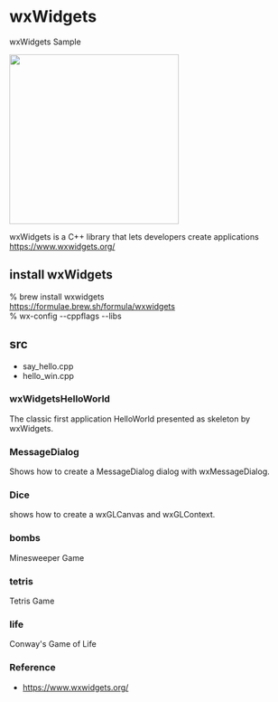 wxWidgets
===============

wxWidgets Sample <br/>

<image src="https://raw.githubusercontent.com/ohwada/MAC_cpp_Samples/master/wxWidgets/wxWidgetsHelloWorld/screenshots/hello.png" width="300" /> <br/>

wxWidgets is a C++ library that lets developers create applications <br/>
https://www.wxwidgets.org/ <br/>


## install wxWidgets
% brew install  wxwidgets <br/>
https://formulae.brew.sh/formula/wxwidgets <br/>
% wx-config --cppflags --libs <br/>


## src
- say_hello.cpp <br/>
- hello_win.cpp <br/>

### wxWidgetsHelloWorld
The classic first application HelloWorld presented as skeleton by wxWidgets. <br/>

### MessageDialog
Shows how to create a MessageDialog dialog with wxMessageDialog. <br/>

### Dice
shows how to create a wxGLCanvas and wxGLContext. <br/>

### bombs
Minesweeper Game <br/>

### tetris
Tetris Game <br/>

### life
Conway's Game of Life <br/>


 ### Reference
- https://www.wxwidgets.org/ 

